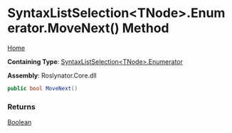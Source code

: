 # SyntaxListSelection\<TNode\>\.Enumerator\.MoveNext\(\) Method

[Home](../../../../README.md)

**Containing Type**: [SyntaxListSelection\<TNode\>.Enumerator](../README.md)

**Assembly**: Roslynator\.Core\.dll

```csharp
public bool MoveNext()
```

### Returns

[Boolean](https://docs.microsoft.com/en-us/dotnet/api/system.boolean)

